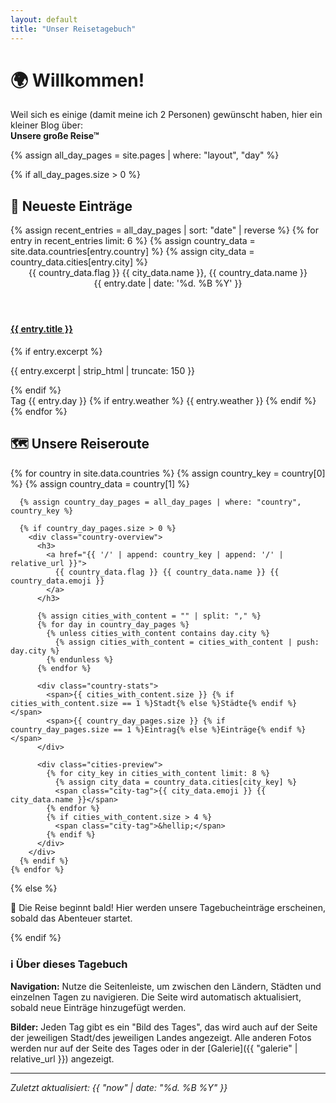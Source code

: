 ```yaml
---
layout: default
title: "Unser Reisetagebuch"
---
```


<div class="page-header">
  <h1>🌍 Willkommen!</h1>
  <p class="lead">Weil sich es einige (damit meine ich 2 Personen) gewünscht haben, hier ein kleiner Blog über: <br><strong> Unsere große Reise™</strong></p>
</div>

{% assign all_day_pages = site.pages | where: "layout", "day" %}

{% if all_day_pages.size > 0 %}

  <h2>📖 Neueste Einträge</h2>

  <div class="recent-entries-grid">
    {% assign recent_entries = all_day_pages | sort: "date" | reverse %}
    {% for entry in recent_entries limit: 6 %}
      {% assign country_data = site.data.countries[entry.country] %}
      {% assign city_data = country_data.cities[entry.city] %}
      <article class="entry-preview">
        <header>
          <div class="entry-location">{{ country_data.flag }} {{ city_data.name }}, {{ country_data.name }}</div>
          <time datetime="{{ entry.date | date: '%Y-%m-%d' }}">{{ entry.date | date: '%d. %B %Y' }}</time>
        </header>
        <h4><a href="{{ entry.url | relative_url }}">{{ entry.title }}</a></h4>
        {% if entry.excerpt %}
          <p>{{ entry.excerpt | strip_html | truncate: 150 }}</p>
        {% endif %}
        <footer>
          <span class="badge day-badge">Tag {{ entry.day }}</span>
          {% if entry.weather %}
            <span class="badge weather-badge">{{ entry.weather }}</span>
          {% endif %}
        </footer>
      </article>
    {% endfor %}
  </div>
  <h2>🗺️ Unsere Reiseroute</h2>

  <div class="countries-overview">
    {% for country in site.data.countries %}
      {% assign country_key = country[0] %}
      {% assign country_data = country[1] %}

      {% assign country_day_pages = all_day_pages | where: "country", country_key %}

      {% if country_day_pages.size > 0 %}
        <div class="country-overview">
          <h3>
            <a href="{{ '/' | append: country_key | append: '/' | relative_url }}">
              {{ country_data.flag }} {{ country_data.name }} {{ country_data.emoji }}
            </a>
          </h3>

          {% assign cities_with_content = "" | split: "," %}
          {% for day in country_day_pages %}
            {% unless cities_with_content contains day.city %}
              {% assign cities_with_content = cities_with_content | push: day.city %}
            {% endunless %}
          {% endfor %}

          <div class="country-stats">
            <span>{{ cities_with_content.size }} {% if cities_with_content.size == 1 %}Stadt{% else %}Städte{% endif %}</span>
            <span>{{ country_day_pages.size }} {% if country_day_pages.size == 1 %}Eintrag{% else %}Einträge{% endif %}</span>
          </div>

          <div class="cities-preview">
            {% for city_key in cities_with_content limit: 8 %}
              {% assign city_data = country_data.cities[city_key] %}
              <span class="city-tag">{{ city_data.emoji }} {{ city_data.name }}</span>
            {% endfor %}
            {% if cities_with_content.size > 4 %}
              <span class="city-tag">&hellip;</span>
            {% endif %}
          </div>
        </div>
      {% endif %}
    {% endfor %}

  </div>
{% else %}

  <div class="no-entries">
    <p>🚀 Die Reise beginnt bald! Hier werden unsere Tagebucheinträge erscheinen, sobald das Abenteuer startet.</p>
  </div>

{% endif %}

### ℹ️ Über dieses Tagebuch

**Navigation:** Nutze die Seitenleiste, um zwischen den Ländern, Städten und einzelnen Tagen zu navigieren. Die Seite wird automatisch aktualisiert, sobald neue Einträge hinzugefügt werden.

**Bilder:** Jeden Tag gibt es ein "Bild des Tages", das wird auch auf der Seite der jeweiligen Stadt/des jeweiligen Landes angezeigt. Alle anderen Fotos werden nur auf der Seite des Tages oder in der [Galerie]({{ "galerie" | relative_url }}) angezeigt.

---

_Zuletzt aktualisiert: {{ "now" | date: "%d. %B %Y" }}_
